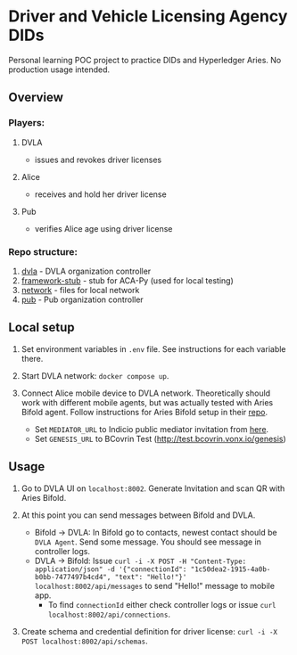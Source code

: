 # Driver and Vehicle Licensing Agency DIDs

Personal learning POC project to practice DIDs and Hyperledger Aries. No production usage intended.

## Overview

<!-- TODO: add diagram -->

### Players:

1. DVLA

   - issues and revokes driver licenses

2. Alice

   - receives and hold her driver license

3. Pub

   - verifies Alice age using driver license

### Repo structure:

1. [dvla](./dvla/) - DVLA organization controller
2. [framework-stub](./framework-stub/) - stub for ACA-Py (used for local testing)
3. [network](./network/) - files for local network 
4. [pub](./pub) - Pub organization controller

## Local setup

1. Set environment variables in `.env` file. See instructions for each variable there.

2. Start DVLA network: `docker compose up`.

3. Connect Alice mobile device to DVLA network. Theoretically should work with different mobile agents,
   but was actually tested with Aries Bifold agent. Follow instructions for Aries Bifold setup in their [repo](https://github.com/hyperledger/aries-mobile-agent-react-native).
   - Set `MEDIATOR_URL` to Indicio public mediator invitation from [here](https://indicio-tech.github.io/mediator/).
   - Set `GENESIS_URL` to BCovrin Test (http://test.bcovrin.vonx.io/genesis)
## Usage

1. Go to DVLA UI on `localhost:8002`. Generate Invitation and scan QR with Aries Bifold.

2. At this point you can send messages between Bifold and DVLA.
   - Bifold -> DVLA: In Bifold go to contacts, newest contact should be `DVLA Agent`. 
   Send some message. You should see message in controller logs.
   - DVLA -> Bifold: Issue `curl -i -X POST -H "Content-Type: application/json" -d '{"connectionId": "1c50dea2-1915-4a0b-b0bb-7477497b4cd4", "text": "Hello!"}' localhost:8002/api/messages` to send "Hello!" message to mobile app.
      - To find `connectionId` either check controller logs or issue `curl localhost:8002/api/connections`.

3. Create schema and credential definition for driver license: `curl -i -X POST localhost:8002/api/schemas`.
